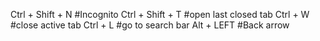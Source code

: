 Ctrl + Shift + N	#Incognito
Ctrl + Shift + T	#open last closed tab
Ctrl + W		#close active tab
Ctrl + L		#go to search bar
Alt + LEFT	#Back arrow